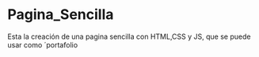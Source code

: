 # Pagina_Sencilla
Esta la creación de una pagina sencilla con HTML,CSS y JS, que se puede usar como ´portafolio
